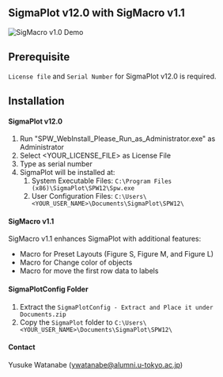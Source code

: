 ## SigmaPlot v12.0 with SigMacro v1.1

![SigMacro v1.0 Demo](./SigMacro%20v1.1/SigMacro_v1.0_demo.gif)

## Prerequisite

```License file``` and ```Serial Number``` for SigmaPlot v12.0 is required.

## Installation

#### SigmaPlot v12.0

1. Run "SPW_WebInstall_Please_Run_as_Administrator.exe" as Administrator
2. Select <YOUR_LICENSE_FILE> as License File
3. Type <YOUR SERIAL NUMBER> as serial number
4. SigmaPlot will be installed at:
   1. System Executable Files: `C:\Program Files (x86)\SigmaPlot\SPW12\Spw.exe`
   2. User Configuration Files: `C:\Users\<YOUR_USER_NAME>\Documents\SigmaPlot\SPW12\`

#### SigMacro v1.1

SigMacro v1.1 enhances SigmaPlot with additional features:

- Macro for Preset Layouts (Figure S, Figure M, and Figure L)
- Macro for Change color of objects
- Macro for move the first row data to labels

#### SigmaPlotConfig Folder

1. Extract the `SigmaPlotConfig - Extract and Place it under Documents.zip`
2. Copy the `SigmaPlot` folder to `C:\Users\<YOUR_USER_NAME>\Documents\SigmaPlot\SPW12\`


#### Contact
Yusuke Watanabe (ywatanabe@alumni.u-tokyo.ac.jp)


